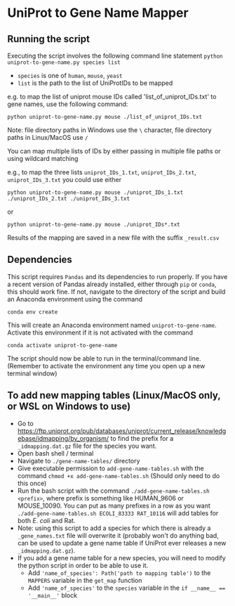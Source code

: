 # UniProt to Gene Name Mapper

## Running the script

Executing the script involves the following command line statement
`python uniprot-to-gene-name.py species list`

* `species` is one of `human`, `mouse`, `yeast`
* `list` is the path to the list of UniProtIDs to be mapped

e.g. to map the list of uniprot mouse IDs called 'list_of_uniprot_IDs.txt' to gene names, use the following command:

`python uniprot-to-gene-name.py mouse ./list_of_uniprot_IDs.txt`

Note: file directory paths in Windows use the `\` character, file directory paths in Linux/MacOS use `/`

You can map multiple lists of IDs by either passing in multiple file paths or using wildcard matching

e.g., to map the three lists `uniprot_IDs_1.txt`, `uniprot_IDs_2.txt`, `uniprot_IDs_3.txt` you could use either

`python uniprot-to-gene-name.py mouse ./uniprot_IDs_1.txt ./uniprot_IDs_2.txt ./uniprot_IDs_3.txt`

or

`python uniprot-to-gene-name.py mouse ./uniprot_IDs*.txt`

Results of the mapping are saved in a new file with the suffix `_result.csv`

## Dependencies
This script requires `Pandas` and its dependencies to run properly. If you have a recent version of Pandas already installed, either through `pip` or `conda`, this should work fine. If not, navigate to the directory of the script and build an Anaconda environment using the command

`conda env create`

This will create an Anaconda environment named `uniprot-to-gene-name`. Activate this environment if it is not activated with the command

`conda activate uniprot-to-gene-name`

The script should now be able to run in the terminal/command line. (Remember to activate the environment any time you open up a new terminal window)

## To add new mapping tables (Linux/MacOS only, or WSL on Windows to use)
* Go to https://ftp.uniprot.org/pub/databases/uniprot/current_release/knowledgebase/idmapping/by_organism/ to find the prefix for a `_idmapping.dat.gz` file for the species you want.
* Open bash shell / terminal
* Navigate to `./gene-name-tables/` directory
* Give executable permission to `add-gene-name-tables.sh` with the command `chmod +x add-gene-name-tables.sh` (Should only need to do this once)
* Run the bash script with the command `./add-gene-name-tables.sh <prefix>`, where prefix is something like HUMAN_9606 or MOUSE_10090. You can put as many prefixes in a row as you want `./add-gene-name-tables.sh ECOLI_83333 RAT_10116` will add tables for both *E. coli* and Rat.
* Note: using this script to add a species for which there is already a `_gene_names.txt` file will overwrite it (probably won't do anything bad, can be used to update a gene name table if UniProt ever releases a new `_idmapping.dat.gz`).
* If you add a gene name table for a new species, you will need to modify the python script in order to be able to use it.
    * Add `'name_of_species': Path('path to mapping table')` to the `MAPPERS` variable in the `get_map` function
    * Add `'name_of_species'` to the `species` variable in the `if __name__ == '__main__'` block
